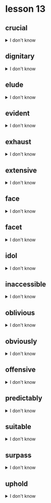 # lesson 13

## crucial
<details>
<summary>I don't know</summary>

+ adv. &nbsp; &nbsp; crucially

+ adj. &nbsp; &nbsp; of great importance; extremely necessary

+ syn. &nbsp; &nbsp; critical

</details>

## dignitary
<details>
<summary>I don't know</summary>

+    n. &nbsp; &nbsp; a very important or famous person, usually associated with a high position in government

+ syn. &nbsp; &nbsp; celebrity

</details>

## elude
<details>
<summary>I don't know</summary>

+ adj. &nbsp; &nbsp; elusive

+    n. &nbsp; &nbsp; elusiveness

+    v. &nbsp; &nbsp; to escape in a tricky way

+ syn. &nbsp; &nbsp; evade

</details>

## evident
<details>
<summary>I don't know</summary>

+ adv. &nbsp; &nbsp; evidently

+    n. &nbsp; &nbsp; evidence

+ adj. &nbsp; &nbsp; easy to see, usually because of some proof

+ syn. &nbsp; &nbsp; apparent

</details>

## exhaust
<details>
<summary>I don't know</summary>

+ adv. &nbsp; &nbsp; exhaustively

+ adj. &nbsp; &nbsp; exhausted

+    n. &nbsp; &nbsp; exhaustion

+    v. &nbsp; &nbsp; to use completely; to expend all energy; very thorough

+ syn. &nbsp; &nbsp; deplete

</details>

## extensive
<details>
<summary>I don't know</summary>

+ adv. &nbsp; &nbsp; extensively

+    v. &nbsp; &nbsp; extend*

+    n. &nbsp; &nbsp; extension*

+ adj. &nbsp; &nbsp; large in area or number*to offer; to make longer

+ syn. &nbsp; &nbsp; comprehensive

</details>

## face
<details>
<summary>I don't know</summary>

+    v. &nbsp; &nbsp; to be in the presence of and oppose

+ syn. &nbsp; &nbsp; confront

</details>

## facet
<details>
<summary>I don't know</summary>

+ adj. &nbsp; &nbsp; faceted

+    n. &nbsp; &nbsp; element or component

+ syn. &nbsp; &nbsp; aspect

</details>

## idol
<details>
<summary>I don't know</summary>

+    n. &nbsp; &nbsp; a person or image that is loyally admired or respected

+ adj. &nbsp; &nbsp; idolatrous

+ syn. &nbsp; &nbsp; hero

</details>

## inaccessible
<details>
<summary>I don't know</summary>

+    n. &nbsp; &nbsp; inaccessibility

+ adv. &nbsp; &nbsp; inaccessibly

+ adj. &nbsp; &nbsp; something that cannot be reached or communicated with

+ syn. &nbsp; &nbsp; remote

</details>

## oblivious
<details>
<summary>I don't know</summary>

+    n. &nbsp; &nbsp; obliviousness

+ adj. &nbsp; &nbsp; obliviously

+ syn. &nbsp; &nbsp; ignorant

</details>

## obviously
<details>
<summary>I don't know</summary>

+ adj. &nbsp; &nbsp; obvious

+ adv. &nbsp; &nbsp; in a clear, easy-to-understand way

+ syn. &nbsp; &nbsp; evidently

</details>

## offensive
<details>
<summary>I don't know</summary>

+    n. &nbsp; &nbsp; offensiveness

+ adv. &nbsp; &nbsp; offensively

+ adj. &nbsp; &nbsp; causing anger; rude; being unpleasant

+ syn. &nbsp; &nbsp; insulting

</details>

## predictably
<details>
<summary>I don't know</summary>

+ adj. &nbsp; &nbsp; predictable

+    v. &nbsp; &nbsp; predict

+    n. &nbsp; &nbsp; prediction

+ adv. &nbsp; &nbsp; in a way that foretells future events

+ syn. &nbsp; &nbsp; expectedly

</details>

## suitable
<details>
<summary>I don't know</summary>

+ adv. &nbsp; &nbsp; suitably

+    v. &nbsp; &nbsp; suit

+ adj. &nbsp; &nbsp; appropriate; correct; convenient

+ syn. &nbsp; &nbsp; appropriate

</details>

## surpass
<details>
<summary>I don't know</summary>

+ adj. &nbsp; &nbsp; surpassable

+    n. &nbsp; &nbsp; surpasser

+    v. &nbsp; &nbsp; to go beyond

+ syn. &nbsp; &nbsp; exceed

</details>

## uphold
<details>
<summary>I don't know</summary>

+    n. &nbsp; &nbsp; upholder

+    v. &nbsp; &nbsp; to support or maintain

+ syn. &nbsp; &nbsp; sustain

</details>
